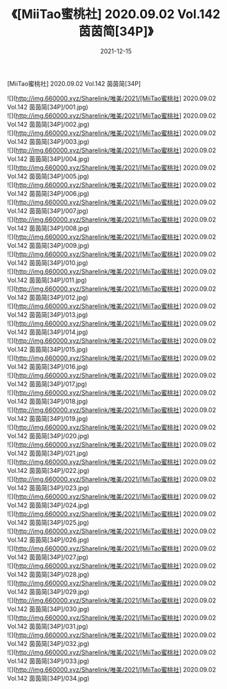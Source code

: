 ﻿---
layout: post
title:  《[MiiTao蜜桃社] 2020.09.02 Vol.142 茵茵简[34P]》
date:   2021-12-15
img: http://img.660000.xyz/Sharelink/唯美/2021/[MiiTao蜜桃社] 2020.09.02 Vol.142 茵茵简[34P]/000.jpg
categories: [美女, 清纯, 唯美]
---

[MiiTao蜜桃社] 2020.09.02 Vol.142 茵茵简[34P]

 ![](http://img.660000.xyz/Sharelink/唯美/2021/[MiiTao蜜桃社] 2020.09.02 Vol.142 茵茵简[34P]/001.jpg) <br>![](http://img.660000.xyz/Sharelink/唯美/2021/[MiiTao蜜桃社] 2020.09.02 Vol.142 茵茵简[34P]/002.jpg) <br>![](http://img.660000.xyz/Sharelink/唯美/2021/[MiiTao蜜桃社] 2020.09.02 Vol.142 茵茵简[34P]/003.jpg) <br>![](http://img.660000.xyz/Sharelink/唯美/2021/[MiiTao蜜桃社] 2020.09.02 Vol.142 茵茵简[34P]/004.jpg) <br>![](http://img.660000.xyz/Sharelink/唯美/2021/[MiiTao蜜桃社] 2020.09.02 Vol.142 茵茵简[34P]/005.jpg) <br>![](http://img.660000.xyz/Sharelink/唯美/2021/[MiiTao蜜桃社] 2020.09.02 Vol.142 茵茵简[34P]/006.jpg) <br>![](http://img.660000.xyz/Sharelink/唯美/2021/[MiiTao蜜桃社] 2020.09.02 Vol.142 茵茵简[34P]/007.jpg) <br>![](http://img.660000.xyz/Sharelink/唯美/2021/[MiiTao蜜桃社] 2020.09.02 Vol.142 茵茵简[34P]/008.jpg) <br>![](http://img.660000.xyz/Sharelink/唯美/2021/[MiiTao蜜桃社] 2020.09.02 Vol.142 茵茵简[34P]/009.jpg) <br>![](http://img.660000.xyz/Sharelink/唯美/2021/[MiiTao蜜桃社] 2020.09.02 Vol.142 茵茵简[34P]/010.jpg) <br>![](http://img.660000.xyz/Sharelink/唯美/2021/[MiiTao蜜桃社] 2020.09.02 Vol.142 茵茵简[34P]/011.jpg) <br>![](http://img.660000.xyz/Sharelink/唯美/2021/[MiiTao蜜桃社] 2020.09.02 Vol.142 茵茵简[34P]/012.jpg) <br>![](http://img.660000.xyz/Sharelink/唯美/2021/[MiiTao蜜桃社] 2020.09.02 Vol.142 茵茵简[34P]/013.jpg) <br>![](http://img.660000.xyz/Sharelink/唯美/2021/[MiiTao蜜桃社] 2020.09.02 Vol.142 茵茵简[34P]/014.jpg) <br>![](http://img.660000.xyz/Sharelink/唯美/2021/[MiiTao蜜桃社] 2020.09.02 Vol.142 茵茵简[34P]/015.jpg) <br>![](http://img.660000.xyz/Sharelink/唯美/2021/[MiiTao蜜桃社] 2020.09.02 Vol.142 茵茵简[34P]/016.jpg) <br>![](http://img.660000.xyz/Sharelink/唯美/2021/[MiiTao蜜桃社] 2020.09.02 Vol.142 茵茵简[34P]/017.jpg) <br>![](http://img.660000.xyz/Sharelink/唯美/2021/[MiiTao蜜桃社] 2020.09.02 Vol.142 茵茵简[34P]/018.jpg) <br>![](http://img.660000.xyz/Sharelink/唯美/2021/[MiiTao蜜桃社] 2020.09.02 Vol.142 茵茵简[34P]/019.jpg) <br>![](http://img.660000.xyz/Sharelink/唯美/2021/[MiiTao蜜桃社] 2020.09.02 Vol.142 茵茵简[34P]/020.jpg) <br>![](http://img.660000.xyz/Sharelink/唯美/2021/[MiiTao蜜桃社] 2020.09.02 Vol.142 茵茵简[34P]/021.jpg) <br>![](http://img.660000.xyz/Sharelink/唯美/2021/[MiiTao蜜桃社] 2020.09.02 Vol.142 茵茵简[34P]/022.jpg) <br>![](http://img.660000.xyz/Sharelink/唯美/2021/[MiiTao蜜桃社] 2020.09.02 Vol.142 茵茵简[34P]/023.jpg) <br>![](http://img.660000.xyz/Sharelink/唯美/2021/[MiiTao蜜桃社] 2020.09.02 Vol.142 茵茵简[34P]/024.jpg) <br>![](http://img.660000.xyz/Sharelink/唯美/2021/[MiiTao蜜桃社] 2020.09.02 Vol.142 茵茵简[34P]/025.jpg) <br>![](http://img.660000.xyz/Sharelink/唯美/2021/[MiiTao蜜桃社] 2020.09.02 Vol.142 茵茵简[34P]/026.jpg) <br>![](http://img.660000.xyz/Sharelink/唯美/2021/[MiiTao蜜桃社] 2020.09.02 Vol.142 茵茵简[34P]/027.jpg) <br>![](http://img.660000.xyz/Sharelink/唯美/2021/[MiiTao蜜桃社] 2020.09.02 Vol.142 茵茵简[34P]/028.jpg) <br>![](http://img.660000.xyz/Sharelink/唯美/2021/[MiiTao蜜桃社] 2020.09.02 Vol.142 茵茵简[34P]/029.jpg) <br>![](http://img.660000.xyz/Sharelink/唯美/2021/[MiiTao蜜桃社] 2020.09.02 Vol.142 茵茵简[34P]/030.jpg) <br>![](http://img.660000.xyz/Sharelink/唯美/2021/[MiiTao蜜桃社] 2020.09.02 Vol.142 茵茵简[34P]/031.jpg) <br>![](http://img.660000.xyz/Sharelink/唯美/2021/[MiiTao蜜桃社] 2020.09.02 Vol.142 茵茵简[34P]/032.jpg) <br>![](http://img.660000.xyz/Sharelink/唯美/2021/[MiiTao蜜桃社] 2020.09.02 Vol.142 茵茵简[34P]/033.jpg) <br>![](http://img.660000.xyz/Sharelink/唯美/2021/[MiiTao蜜桃社] 2020.09.02 Vol.142 茵茵简[34P]/034.jpg) <br>